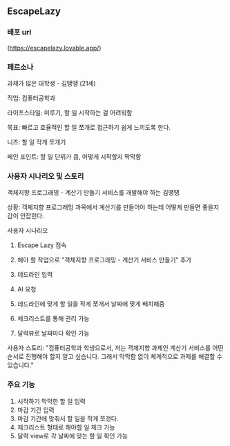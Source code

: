 ## EscapeLazy

### 배포 url
(https://escapelazy.lovable.app/)

### 페르소나
과제가 많은 대학생 - 김땡땡 (21세)

직업: 컴퓨터공학과

라이프스타일: 미루기, 할 일 시작하는 걸 어려워함

목표: 빠르고 효율적인 할 일 쪼개로 접근하기 쉽게 느끼도록 한다.

니즈: 할 일 작게 쪼개기

페인 포인트: 할 일 단위가 큼, 어떻게 시작할지 막막함

### 사용자 시나리오 및 스토리
객체지향 프로그래밍 - 계산기 만들기 서비스를 개발해야 하는 김땡땡

상황: 객체지향 프로그래밍 과목에서 계산기를 만들어야 하는데 어떻게 만들면 좋을지 감이 안잡힌다.

사용자 시나리오

1. Escape Lazy 접속

2. 해아 할 작업으로 "객체지향 프로그래밍 - 계산기 서비스 만들기" 추가
   
3. 데드라인 입력
  
4. AI 요청
   
5. 데드라인에 맞게 할 일을 작게 쪼개서 날짜에 맞게 배치해줌
   
6. 체크리스트를 통해 관리 가능
   
7. 달력뷰로 날짜마다 확인 가능

사용자 스토리: "컴퓨터공학과 학생으로서, 저는 객체지향 과제인 계산기 서비스를 어떤 순서로 진행해야 할지 알고 싶습니다. 그래서 막막함 없이 체계적으로 과제를 해결할 수 있습니다."
### 주요 기능
1. 시작하기 막막한 할 일 입력
2. 마감 기간 입력
3. 마감 기간에 맞춰서 할 일을 작게 쪼갠다.
4. 체크리스트 형태로 해야할 일 체크 가능
5. 달력 view로 각 날짜에 맞는 할 일 확인 가능 
